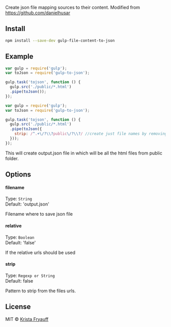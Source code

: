 

Create json file mapping sources to their content. Modified from https://github.com/danielhusar


## Install

```sh
npm install --save-dev gulp-file-content-to-json
```

## Example

```js
var gulp = require('gulp');
var toJson = require('gulp-to-json');

gulp.task('tojson', function () {
  gulp.src('./public/*.html')
  .pipe(toJson());
});
```

```js
var gulp = require('gulp');
var toJson = require('gulp-to-json');

gulp.task('tojson', function () {
  gulp.src('./public/*.html')
  .pipe(toJson({
    strip: /^.+\/?\\?public\/?\\?/ //create just file names by removing everything from left of public/ folder
  }));
});
```

This will create output.json file in which will be all the html files from public folder.

## Options

#### filename

Type: `String`  
Default: 'output.json'

Filename where to save json file

#### relative

Type: `Boolean`  
Default: 'false'

If the relative urls should be used

#### strip

Type: `Regexp or String`  
Default: false

Pattern to strip from the files urls.

## License

MIT © [Krista Fryauff](https://github.com/kfryauff-mw)
